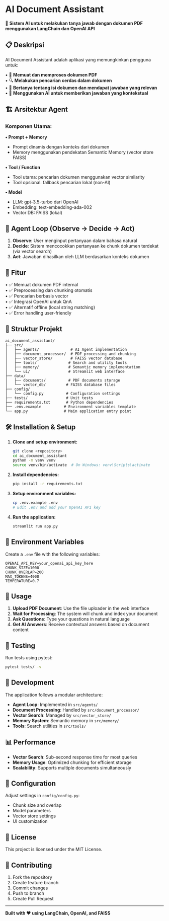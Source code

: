 # AI Document Assistant

🤖 **Sistem AI untuk melakukan tanya jawab dengan dokumen PDF menggunakan LangChain dan OpenAI API**

## 📋 Deskripsi

AI Document Assistant adalah aplikasi yang memungkinkan pengguna untuk:

• 📄 **Memuat dan memproses dokumen PDF**  
• 🔍 **Melakukan pencarian cerdas dalam dokumen**  
• 💬 **Bertanya tentang isi dokumen dan mendapat jawaban yang relevan**  
• 🧠 **Menggunakan AI untuk memberikan jawaban yang kontekstual**

## 🏗️ Arsitektur Agent

### Komponen Utama:

**• Prompt + Memory**
- Prompt dinamis dengan konteks dari dokumen
- Memory menggunakan pendekatan Semantic Memory (vector store FAISS)

**• Tool / Function**
- Tool utama: pencarian dokumen menggunakan vector similarity
- Tool opsional: fallback pencarian lokal (non-AI)

**• Model**
- LLM: gpt-3.5-turbo dari OpenAI
- Embedding: text-embedding-ada-002
- Vector DB: FAISS (lokal)

## 🔁 Agent Loop (Observe → Decide → Act)

1. **Observe**: User menginput pertanyaan dalam bahasa natural
2. **Decide**: Sistem mencocokkan pertanyaan ke chunk dokumen terdekat (via vector search)
3. **Act**: Jawaban dihasilkan oleh LLM berdasarkan konteks dokumen

## 🚀 Fitur

• ✅ Memuat dokumen PDF internal  
• ✅ Preprocessing dan chunking otomatis  
• ✅ Pencarian berbasis vector  
• ✅ Integrasi OpenAI untuk QnA  
• ✅ Alternatif offline (local string matching)  
• ✅ Error handling user-friendly  

## 📁 Struktur Projekt

```
ai_document_assistant/
├── src/
│   ├── agents/              # AI Agent implementation
│   ├── document_processor/  # PDF processing and chunking
│   ├── vector_store/        # FAISS vector database
│   ├── tools/              # Search and utility tools
│   ├── memory/             # Semantic memory implementation
│   └── ui/                 # Streamlit web interface
├── data/
│   ├── documents/          # PDF documents storage
│   └── vector_db/         # FAISS database files
├── config/
│   └── config.py          # Configuration settings
├── tests/                 # Unit tests
├── requirements.txt       # Python dependencies
├── .env.example          # Environment variables template
└── app.py                # Main application entry point
```

## 🛠️ Installation & Setup

1. **Clone and setup environment:**
   ```bash
   git clone <repository>
   cd ai_document_assistant
   python -m venv venv
   source venv/bin/activate  # On Windows: venv\Scripts\activate
   ```

2. **Install dependencies:**
   ```bash
   pip install -r requirements.txt
   ```

3. **Setup environment variables:**
   ```bash
   cp .env.example .env
   # Edit .env and add your OpenAI API key
   ```

4. **Run the application:**
   ```bash
   streamlit run app.py
   ```

## 🔑 Environment Variables

Create a `.env` file with the following variables:

```env
OPENAI_API_KEY=your_openai_api_key_here
CHUNK_SIZE=1000
CHUNK_OVERLAP=200
MAX_TOKENS=4000
TEMPERATURE=0.7
```

## 📖 Usage

1. **Upload PDF Document**: Use the file uploader in the web interface
2. **Wait for Processing**: The system will chunk and index your document
3. **Ask Questions**: Type your questions in natural language
4. **Get AI Answers**: Receive contextual answers based on document content

## 🧪 Testing

Run tests using pytest:
```bash
pytest tests/ -v
```

## 🚀 Development

The application follows a modular architecture:

- **Agent Loop**: Implemented in `src/agents/`
- **Document Processing**: Handled by `src/document_processor/`
- **Vector Search**: Managed by `src/vector_store/`
- **Memory System**: Semantic memory in `src/memory/`
- **Tools**: Search utilities in `src/tools/`

## 📊 Performance

- **Vector Search**: Sub-second response time for most queries
- **Memory Usage**: Optimized chunking for efficient storage
- **Scalability**: Supports multiple documents simultaneously

## 🔧 Configuration

Adjust settings in `config/config.py`:
- Chunk size and overlap
- Model parameters
- Vector store settings
- UI customization

## 📝 License

This project is licensed under the MIT License.

## 🤝 Contributing

1. Fork the repository
2. Create feature branch
3. Commit changes
4. Push to branch
5. Create Pull Request

---

**Built with ❤️ using LangChain, OpenAI, and FAISS**
